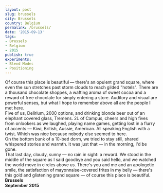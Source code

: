 ```yaml
---
layout: post
slug: brussels
city: Brussels
country: Belgium
permalink: /brussels/
date: '2015-09-13'
tags:
- Brussels
- Belgium
- 2015
publish: true
experiments:
- Blend Modes
- Positioning
---
```


<div class="square"></div>
<div class="square-2"></div>

<p class="poem">
Of course this place is beautiful — there's an opulent grand square, where even the sun stretches past storm clouds to reach gilded "hotels". There are a thousand chocolate shoppes, a wafting aroma of sweet cocoa and a reward of free chocolate for simply entering a store. Auditory and visual are powerful senses, but what I hope to remember above all are the people I met here.
<br>
Five of us, Delirium, 2000 options, and drinking blonde beer out of an elephant covered glass, Tremens. 2L of Campus, cheers and high fives from onlookers as we laughed, playing name games, getting lost in a flurry of accents — Kiwi, British, Aussie, American. All speaking English with a twist. Which was nice because nobody else seemed to here.
<br>
On the bottom bunk of a 10-bed dorm, we tried to stay still, shared whispered stories and warmth. It was just that — in the morning, I'd be gone.
<br>
That last day, cloudy, sunny — no rain in sight: a reward. We stood in the middle of the square as I said goodbye and you said hello, and we watched the world move in circles above us. There's you and me and an apologetic smile, the satisfaction of mayonnaise-covered frites in my belly — there's this gold and glistening grand square — of course this place is beautiful.

<span class="info">
  <strong class="city">Brussels</strong><br>
  <strong class="date">September 2015</strong>
</span>
</p>
